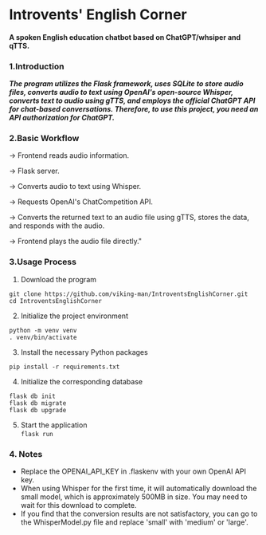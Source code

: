 # Introvents' English Corner

#### A spoken English education chatbot based on ChatGPT/whsiper and qTTS.

### 1.Introduction

***The program utilizes the Flask framework, uses SQLite to store audio files, converts audio to text using OpenAI's
open-source Whisper, converts text to audio using gTTS, and employs the official ChatGPT API for chat-based
conversations. Therefore, to use this project, you need an API authorization for ChatGPT.***

### 2.Basic Workflow

-> Frontend reads audio information.

-> Flask server.  

-> Converts audio to text using Whisper.  

-> Requests OpenAI's ChatCompetition API.  

-> Converts the returned text to an audio file using gTTS, stores the data, and responds with the audio.  

-> Frontend plays the audio file directly."

### 3.Usage Process
1. Download the program 
    
```
git clone https://github.com/viking-man/IntroventsEnglishCorner.git
cd IntroventsEnglishCorner
```

2. Initialize the project environment

```
python -m venv venv
. venv/bin/activate
```
3. Install the necessary Python packages

`pip install -r requirements.txt`

4. Initialize the corresponding database
```
flask db init
flask db migrate
flask db upgrade
```
5. Start the application   
`flask run`

### 4. Notes  

- Replace the OPENAI_API_KEY in .flaskenv with your own OpenAI API key.
- When using Whisper for the first time, it will automatically download the small model, which is approximately 500MB in size. You may need to wait for this download to complete.
- If you find that the conversion results are not satisfactory, you can go to the WhisperModel.py file and replace 'small' with 'medium' or 'large'.